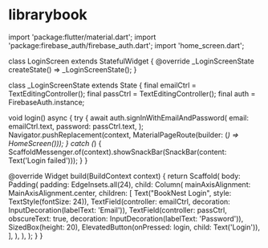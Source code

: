 # librarybook



import 'package:flutter/material.dart';
import 'package:firebase_auth/firebase_auth.dart';
import 'home_screen.dart';

class LoginScreen extends StatefulWidget {
  @override
  _LoginScreenState createState() => _LoginScreenState();
}

class _LoginScreenState extends State<LoginScreen> {
  final emailCtrl = TextEditingController();
  final passCtrl = TextEditingController();
  final auth = FirebaseAuth.instance;

  void login() async {
    try {
      await auth.signInWithEmailAndPassword(
        email: emailCtrl.text,
        password: passCtrl.text,
      );
      Navigator.pushReplacement(context, MaterialPageRoute(builder: (_) => HomeScreen()));
    } catch (_) {
      ScaffoldMessenger.of(context).showSnackBar(SnackBar(content: Text('Login failed')));
    }
  }

  @override
  Widget build(BuildContext context) {
    return Scaffold(
      body: Padding(
        padding: EdgeInsets.all(24),
        child: Column(
          mainAxisAlignment: MainAxisAlignment.center,
          children: [
            Text("BookNest Login", style: TextStyle(fontSize: 24)),
            TextField(controller: emailCtrl, decoration: InputDecoration(labelText: 'Email')),
            TextField(controller: passCtrl, obscureText: true, decoration: InputDecoration(labelText: 'Password')),
            SizedBox(height: 20),
            ElevatedButton(onPressed: login, child: Text('Login')),
          ],
        ),
      ),
    );
  }
}

